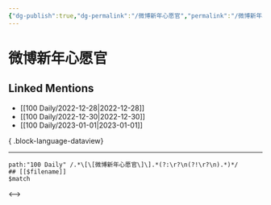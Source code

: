 ```yaml
---
{"dg-publish":true,"dg-permalink":"/微博新年心愿官","permalink":"/微博新年心愿官/","created":"2022-12-31T15:39:33.000+08:00","updated":"2023-04-10T17:05:09.000+08:00"}
---
```


# 微博新年心愿官

## Linked Mentions
- [[100 Daily/2022-12-28\|2022-12-28]]
- [[100 Daily/2022-12-30\|2022-12-30]]
- [[100 Daily/2023-01-01\|2023-01-01]]

{ .block-language-dataview}

---

```expander
path:"100 Daily" /.*\[\[微博新年心愿官\]\].*(?:\r?\n(?!\r?\n).*)*/
## [[$filename]]
$match
```

<-->
